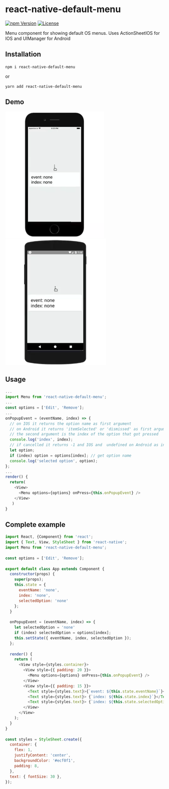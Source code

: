 # react-native-default-menu

[![npm Version](https://img.shields.io/npm/v/react-native-default-menu.svg)](https://www.npmjs.com/package/react-native-default-menu) [![License](https://img.shields.io/npm/l/react-native-default-menu.svg)](https://www.npmjs.com/package/react-native-default-menu)

Menu component for showing default OS menus. Uses ActionSheetIOS for IOS and UIManager for Android

## Installation

`npm i react-native-default-menu` 

or

`yarn add react-native-default-menu`

## Demo

![](iphone.webp) ![](android.webp)

## Usage

```js
...
import Menu from 'react-native-default-menu';
...
const options = ['Edit', 'Remove'];
...
onPopupEvent = (eventName, index) => {
  // on IOS it returns the option name as first argument
  // on Android it returns 'itemSelected' or 'dismissed' as first argument
  // the second argument is the index of the option that got pressed
  console.log('index', index);
  // if cancelled it returns -1 and IOS and  undefined on Android as index
  let option;
  if (index) option = options[index]; // get option name
  console.log('selected option', option);
};
...
render() {
  return(
    <View>
      <Menu options={options} onPress={this.onPopupEvent} />
    </View>
   )
}
```

## Complete example

```js
import React, {Component} from 'react';
import { Text, View, StyleSheet } from 'react-native';
import Menu from 'react-native-default-menu';

const options = ['Edit', 'Remove'];

export default class App extends Component {
  constructor(props) {
    super(props);
    this.state = {
      eventName: 'none',
      index: 'none',
      selectedOption: 'none'
    };
  }

  onPopupEvent = (eventName, index) => {
    let selectedOption = 'none'
    if (index) selectedOption = options[index];
    this.setState({ eventName, index, selectedOption });
  };
  
  render() {
    return (
      <View style={styles.container}>
        <View style={{ padding: 20 }}>
          <Menu options={options} onPress={this.onPopupEvent} />
        </View>
        <View style={{ padding: 15 }}>
          <Text style={styles.text}>{`event: ${this.state.eventName}`}</Text>
          <Text style={styles.text}> {`index: ${this.state.index}`}</Text>
          <Text style={styles.text}> {`index: ${this.state.selectedOption}`}</Text>
        </View>
      </View>
    );
  }
}

const styles = StyleSheet.create({
  container: {
    flex: 1,
    justifyContent: 'center',
    backgroundColor: '#ecf0f1',
    padding: 8,
  },
  text: { fontSize: 30 },
});

```


